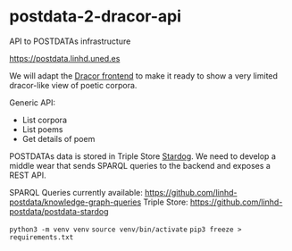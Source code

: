 # postdata-2-dracor-api
API to POSTDATAs infrastructure

https://postdata.linhd.uned.es

We will adapt the [Dracor frontend](https://github.com/dracor-org/dracor-frontend) to make it ready to show a very limited dracor-like view of poetic corpora. 

Generic API:
* List corpora
* List poems
* Get details of poem

POSTDATAs data is stored in Triple Store [Stardog](https://www.stardog.com/get-started/). We need to develop a middle wear that sends SPARQL queries to the backend and exposes a REST API.


SPARQL Queries currently available: https://github.com/linhd-postdata/knowledge-graph-queries
Triple Store: https://github.com/linhd-postdata/postdata-stardog


`python3 -m venv venv`
`source venv/bin/activate`
`pip3 freeze > requirements.txt`
